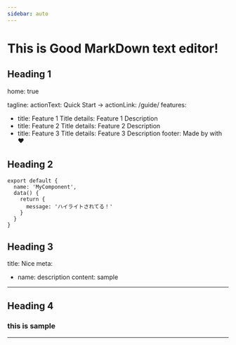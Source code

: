 ```yaml
---
sidebar: auto
---
```

# This is Good MarkDown text editor!

## Heading 1

home: true

tagline:
actionText: Quick Start →
actionLink: /guide/
features:
  - title: Feature 1 Title
    details: Feature 1 Description
  - title: Feature 2 Title
    details: Feature 2 Description
  - title: Feature 3 Title
    details: Feature 3 Description
footer: Made by  with ❤️


## Heading 2　

```js{5}
export default {
  name: 'MyComponent',
  data() {
    return {
      message: 'ハイライトされてる！'
    }
  }
}
```

## Heading 3

title: Nice
meta:
  - name: description
    content: sample
---

## Heading 4

### this is sample


---
